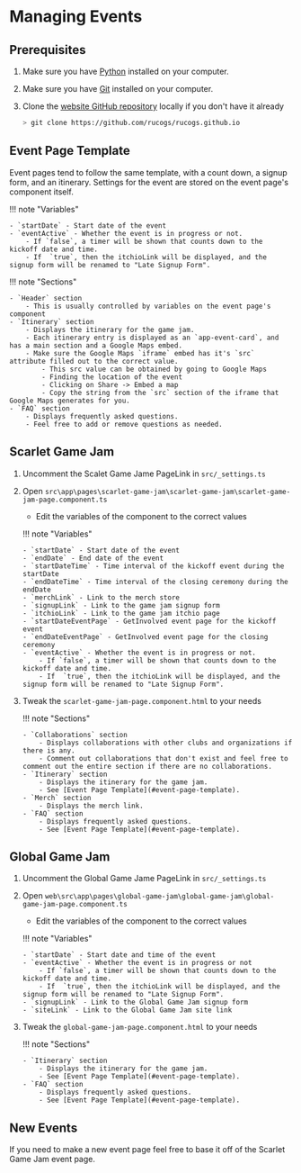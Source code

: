# Managing Events

## Prerequisites

1. Make sure you have [Python](https://www.python.org/downloads/) installed on your computer.
2. Make sure you have [Git](https://git-scm.com/book/en/v2/Getting-Started-Installing-Git) installed on your computer.
3. Clone the [website GitHub repository](https://github.com/rucogs/rucogs.github.io) locally if you don't have it already

    ```bash
    > git clone https://github.com/rucogs/rucogs.github.io
    ```

## Event Page Template

Event pages tend to follow the same template, with a count down, a signup form, and an itinerary. Settings for the event are stored on the event page's component itself.

!!! note "Variables"

    - `startDate` - Start date of the event
    - `eventActive` - Whether the event is in progress or not.
        - If `false`, a timer will be shown that counts down to the kickoff date and time.
        - If  `true`, then the itchioLink will be displayed, and the signup form will be renamed to "Late Signup Form".

!!! note "Sections"

    - `Header` section
        - This is usually controlled by variables on the event page's component
    - `Itinerary` section
        - Displays the itinerary for the game jam.
        - Each itinerary entry is displayed as an `app-event-card`, and has a main section and a Google Maps embed.
        - Make sure the Google Maps `iframe` embed has it's `src` attribute filled out to the correct value.
            - This src value can be obtained by going to Google Maps
            - Finding the location of the event
            - Clicking on Share -> Embed a map
            - Copy the string from the `src` section of the iframe that Google Maps generates for you.
    - `FAQ` section
        - Displays frequently asked questions.
        - Feel free to add or remove questions as needed.

## Scarlet Game Jam

1.  Uncomment the Scalet Game Jame PageLink in `src/_settings.ts`
2.  Open `src\app\pages\scarlet-game-jam\scarlet-game-jam\scarlet-game-jam-page.component.ts`

    -   Edit the variables of the component to the correct values

    !!! note "Variables"

        - `startDate` - Start date of the event
        - `endDate` - End date of the event
        - `startDateTime` - Time interval of the kickoff event during the startDate
        - `endDateTime` - Time interval of the closing ceremony during the endDate
        - `merchLink` - Link to the merch store
        - `signupLink` - Link to the game jam signup form
        - `itchioLink` - Link to the game jam itchio page
        - `startDateEventPage` - GetInvolved event page for the kickoff event
        - `endDateEventPage` - GetInvolved event page for the closing ceremony
        - `eventActive` - Whether the event is in progress or not.
            - If `false`, a timer will be shown that counts down to the kickoff date and time.
            - If  `true`, then the itchioLink will be displayed, and the signup form will be renamed to "Late Signup Form".

3.  Tweak the `scarlet-game-jam-page.component.html` to your needs

    !!! note "Sections"

        - `Collaborations` section
            - Displays collaborations with other clubs and organizations if there is any.
            - Comment out collaborations that don't exist and feel free to comment out the entire section if there are no collaborations.
        - `Itinerary` section
            - Displays the itinerary for the game jam.
            - See [Event Page Template](#event-page-template).
        - `Merch` section
            - Displays the merch link.
        - `FAQ` section
            - Displays frequently asked questions.
            - See [Event Page Template](#event-page-template).

## Global Game Jam

1.  Uncomment the Global Game Jame PageLink in `src/_settings.ts`
2.  Open `web\src\app\pages\global-game-jam\global-game-jam\global-game-jam-page.component.ts`

    -   Edit the variables of the component to the correct values

    !!! note "Variables"

        - `startDate` - Start date and time of the event
        - `eventActive` - Whether the event is in progress or not
            - If `false`, a timer will be shown that counts down to the kickoff date and time.
            - If  `true`, then the itchioLink will be displayed, and the signup form will be renamed to "Late Signup Form".
        - `signupLink` - Link to the Global Game Jam signup form
        - `siteLink` - Link to the Global Game Jam site link

3.  Tweak the `global-game-jam-page.component.html` to your needs

    !!! note "Sections"

        - `Itinerary` section
            - Displays the itinerary for the game jam.
            - See [Event Page Template](#event-page-template).
        - `FAQ` section
            - Displays frequently asked questions.
            - See [Event Page Template](#event-page-template).

## New Events

If you need to make a new event page feel free to base it off of the Scarlet Game Jam event page.
